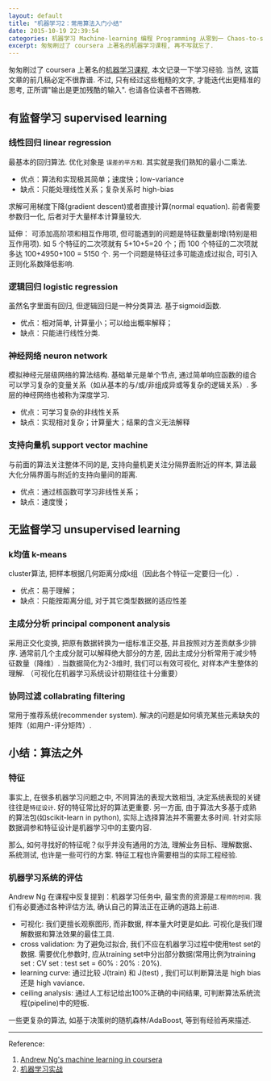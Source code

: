 ```yaml
---
layout: default
title: "机器学习2：常用算法入门小结"
date: 2015-10-19 22:39:54
categories: 机器学习 Machine-learning 编程 Programming 从零到一 Chaos-to-sth
excerpt: 匆匆刷过了 coursera 上著名的机器学习课程, 再不写就忘了.
---
```



匆匆刷过了 coursera 上著名的[机器学习课程](https://www.coursera.org/learn/machine-learning), 本文记录一下学习经验. 当然, 这篇文章的前几稿必定不很靠谱. 不过, 只有经过这些粗糙的文字, 才能迭代出更精准的思考, 正所谓"输出是更加残酷的输入". 也请各位读者不吝赐教. 

## 有监督学习 supervised learning

### 线性回归 linear regression
最基本的回归算法. 优化对象是 `误差的平方和`.  其实就是我们熟知的最小二乘法. 

- 优点：算法和实现极其简单；速度快；low-variance
- 缺点：只能处理线性关系；复杂关系时 high-bias

求解可用梯度下降(gradient descent)或者直接计算(normal equation). 前者需要参数归一化, 后者对于大量样本计算量较大. 

延伸： 可添加高阶项和相互作用项, 但可能遇到的问题是特征数量剧增(特别是相互作用项). 如 5 个特征的二次项就有 5+10+5=20 个；而 100 个特征的二次项就多达 100+4950+100 = 5150 个. 另一个问题是特征过多可能造成过拟合, 可引入正则化系数降低影响. 

### 逻辑回归 logistic regression

虽然名字里面有回归, 但逻辑回归是一种分类算法. 基于sigmoid函数. 

- 优点：相对简单, 计算量小；可以给出概率解释；
- 缺点：只能进行线性分类. 

### 神经网络 neuron network

模拟神经元层级网络的算法结构. 基础单元是单个节点, 通过简单响应函数的组合可以学习复杂的变量关系（如从基本的与/或/非组成异或等复杂的逻辑关系）. 多层的神经网络也被称为深度学习. 

- 优点：可学习复杂的非线性关系
- 缺点：实现相对复杂；计算量大；结果的含义无法解释

### 支持向量机 support vector machine

与前面的算法关注整体不同的是, 支持向量机更关注分隔界面附近的样本, 算法最大化分隔界面与附近的支持向量间的距离. 

- 优点：通过核函数可学习非线性关系；
- 缺点：速度慢；

## 无监督学习 unsupervised learning

### k均值 k-means

cluster算法, 把样本根据几何距离分成k组（因此各个特征一定要归一化）. 

- 优点：易于理解；
- 缺点：只能按距离分组, 对于其它类型数据的适应性差

### 主成分分析 principal component analysis

采用正交化变换, 把原有数据转换为一组标准正交基, 并且按照对方差贡献多少排序. 通常前几个主成分就可以解释绝大部分的方差, 因此主成分分析常用于减少特征数量（降维）. 当数据简化为2-3维时, 我们可以有效可视化, 对样本产生整体的理解. （可视化在机器学习系统设计初期往往十分重要）

### 协同过滤 collabrating filtering

常用于推荐系统(recommender system). 解决的问题是如何填充某些元素缺失的矩阵（如用户-评分矩阵）. 


## 小结：算法之外

### 特征

事实上, 在很多机器学习问题之中, 不同算法的表现大致相当, 决定系统表现的关键往往是`特征设计`. 好的特征常比好的算法更重要. 另一方面, 由于算法大多基于成熟的算法包(如scikit-learn in python), 实际上选择算法并不需要太多时间. 针对实际数据调参和特征设计是机器学习中的主要内容. 

那么, 如何寻找好的特征呢？似乎并没有通用的方法, 理解业务目标、理解数据、系统测试, 也许是一些可行的方案. 特征工程也许需要相当的实际工程经验. 

### 机器学习系统的评估

Andrew Ng 在课程中反复提到：机器学习任务中, 最宝贵的资源是`工程师的时间`. 我们有必要通过各种评估方法, 确认自己的算法正在正确的道路上前进. 

- 可视化: 我们更擅长观察图形, 而非数据, 样本量大时更是如此. 可视化是我们理解数据和算法效果的最佳工具. 
- cross validation: 为了避免过拟合, 我们不应在机器学习过程中使用test set的数据. 需要优化参数时, 应从training set中分出部分数据(常用比例为training set : CV set : test set = 60% : 20% : 20%). 
- learning curve: 通过比较 J(train) 和 J(test) , 我们可以判断算法是 high bias 还是 high vaviance. 
- ceiling analysis: 通过人工标记给出100%正确的中间结果, 可判断算法系统流程(pipeline)中的短板. 

一些更复杂的算法, 如基于决策树的随机森林/AdaBoost, 等到有经验再来描述. 

----

Reference:

1. [Andrew Ng's machine learning in coursera](https://www.coursera.org/learn/machine-learning)
2. [机器学习实战](https://book.douban.com/subject/24703171/)
